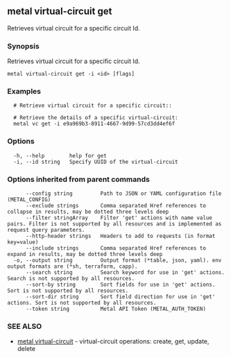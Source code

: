 ## metal virtual-circuit get

Retrieves virtual circuit for a specific circuit Id.

### Synopsis

Retrieves virtual circuit for a specific circuit Id.

```
metal virtual-circuit get -i <id> [flags]
```

### Examples

```
  # Retrieve virtual circuit for a specific circuit::

  # Retrieve the details of a specific virtual-circuit:
  metal vc get -i e9a969b3-8911-4667-9d99-57cd3dd4ef6f
```

### Options

```
  -h, --help        help for get
  -i, --id string   Specify UUID of the virtual-circuit
```

### Options inherited from parent commands

```
      --config string         Path to JSON or YAML configuration file (METAL_CONFIG)
      --exclude strings       Comma separated Href references to collapse in results, may be dotted three levels deep
      --filter stringArray    Filter 'get' actions with name value pairs. Filter is not supported by all resources and is implemented as request query parameters.
      --http-header strings   Headers to add to requests (in format key=value)
      --include strings       Comma separated Href references to expand in results, may be dotted three levels deep
  -o, --output string         Output format (*table, json, yaml). env output formats are (*sh, terraform, capp).
      --search string         Search keyword for use in 'get' actions. Search is not supported by all resources.
      --sort-by string        Sort fields for use in 'get' actions. Sort is not supported by all resources.
      --sort-dir string       Sort field direction for use in 'get' actions. Sort is not supported by all resources.
      --token string          Metal API Token (METAL_AUTH_TOKEN)
```

### SEE ALSO

* [metal virtual-circuit](metal_virtual-circuit.md)	 - virtual-circuit operations: create, get, update, delete

